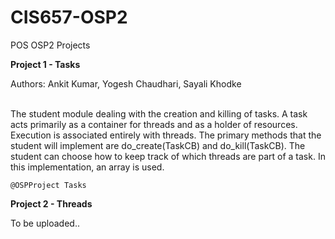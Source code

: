 # CIS657-OSP2
POS OSP2 Projects

<b>Project 1 - Tasks</b>
<br/>

Authors: Ankit Kumar, Yogesh Chaudhari, Sayali Khodke

<br/>
The student module dealing with the creation and killing of
    tasks.  A task acts primarily as a container for threads and as
    a holder of resources.  Execution is associated entirely with
    threads.  The primary methods that the student will implement
    are do_create(TaskCB) and do_kill(TaskCB).  The student can choose
    how to keep track of which threads are part of a task.  In this
    implementation, an array is used.

    @OSPProject Tasks
<b>Project 2 - Threads</b>

To be uploaded..
